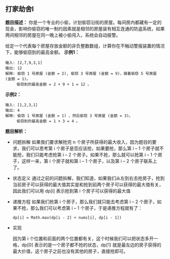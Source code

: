 ## 打家劫舍I

**题目描述：** 你是一个专业的小偷，计划偷窃沿街的房屋。每间房内都藏有一定的现金，影响你偷窃的唯一制约因素就是相邻的房屋装有相互连通的防盗系统，如果两间相邻的房屋在同一晚上被小偷闯入，系统会自动报警。

给定一个代表每个房屋存放金额的非负整数数组，计算你在不触动警报装置的情况下，能够偷窃到的最高金额。
**示例1：**

```
输入: [2,7,9,3,1]
输出: 12
解释: 偷窃 1 号房屋 (金额 = 2), 偷窃 3 号房屋 (金额 = 9)，接着偷窃 5 号房屋 (金额 = 1)。
     偷窃到的最高金额 = 2 + 9 + 1 = 12 。
```

**示例2：**

```
输入: [1,2,3,1]
输出: 4
解释: 偷窃 1 号房屋 (金额 = 1) ，然后偷窃 3 号房屋 (金额 = 3)。
     偷窃到的最高金额 = 1 + 3 = 4 。
```

**题目解析：**

- 问题拆解
  如果我们要求解抢完 n 个房子所获得的最大收入，因为题目的要求，我们可以思考第 i 个房子是否应该抢，如果要抢，那么第 i – 1 个房子就不能抢，我们只能考虑抢第 i – 2 个房子。如果不抢，那么就可以抢第 i – 1 个房子，这样一来，第 i 个房子就和第 i – 1 个房子，以及第 i – 2 个房子联系上了。

- 状态定义
  通过之前的问题拆解，我们知道，如果我们从左到右去抢房子，抢到当前房子可以获得的最大值其实是和抢到前两个房子可以获得的最大值有关，因此我们可以用 dp[i] 表示抢到第 i 个房子可以获得的最大值

- 递推方程
  如果我们抢第 i 个房子，那么我们就只能去考虑第 i – 2 个房子，如果不抢，那么我们可以考虑第 i – 1 个房子，于是递推方程就有了：

  ```
  dp[i] = Math.max(dp[i - 2] + nums[i], dp[i - 1])
  ```

- 实现

  因为第 i 个位置和前面的两个位置都有关，这个时候我们可以把状态多开一格，dp[0] 表示的是一个房子都不抢的状态，dp[1] 就是最左边的房子获得的最大价值，这个房子之前也没有其他的房子，直接抢即可。